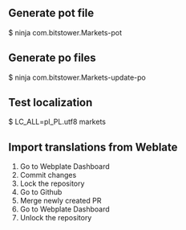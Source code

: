 ## Generate pot file

   $ ninja com.bitstower.Markets-pot

## Generate po files

  $ ninja com.bitstower.Markets-update-po

## Test localization

  $ LC_ALL=pl_PL.utf8 markets

## Import translations from Weblate

1. Go to Webplate Dashboard
1. Commit changes
1. Lock the repository
1. Go to Github
1. Merge newly created PR
1. Go to Webplate Dashboard
1. Unlock the repository
